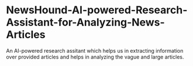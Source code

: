 # NewsHound-AI-powered-Research-Assistant-for-Analyzing-News-Articles
An AI-powered research assitant which helps us in extracting information over provided articles and helps in analyzing the vague and large articles.
